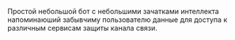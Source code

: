 Простой небольшой бот с небольшими зачатками интеллекта напоминаюший забывчиму пользователю данные для доступа к различным сервисам защиты канала связи.

